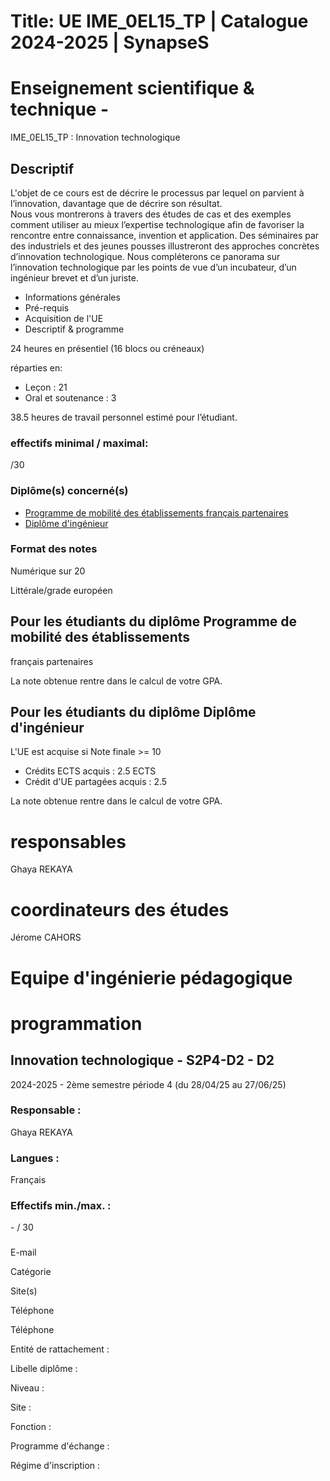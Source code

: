 # Title: UE IME_0EL15_TP | Catalogue 2024-2025 | SynapseS

#  [ ](/catalogue/2024-2025) Enseignement scientifique & technique \-
IME_0EL15_TP : Innovation technologique

##

## Descriptif

L'objet de ce cours est de décrire le processus par lequel on parvient à
l’innovation, davantage que de décrire son résultat.  
Nous vous montrerons à travers des études de cas et des exemples comment
utiliser au mieux l’expertise technologique afin de favoriser la rencontre
entre connaissance, invention et application. Des séminaires par des
industriels et des jeunes pousses illustreront des approches concrètes
d’innovation technologique. Nous compléterons ce panorama sur l’innovation
technologique par les points de vue d’un incubateur, d’un ingénieur brevet et
d’un juriste.

  * Informations générales
  * Pré-requis
  * Acquisition de l'UE
  * Descriptif & programme

24 heures en présentiel (16 blocs ou créneaux)

réparties en:

  * Leçon : 21
  * Oral et soutenance : 3

38.5 heures de travail personnel estimé pour l’étudiant.

### effectifs minimal / maximal:

/30

### Diplôme(s) concerné(s)

  * [Programme de mobilité des établissements français partenaires](/catalogue/2024-2025/diplome/2063/PEF-programme-de-mobilite-des-etablissements-francais-partenaires)
  * [Diplôme d'ingénieur](/catalogue/2024-2025/diplome/4/ING-diplome-d-ingenieur)

### Format des notes

Numérique sur 20

Littérale/grade européen

## Pour les étudiants du diplôme Programme de mobilité des établissements
français partenaires

La note obtenue rentre dans le calcul de votre GPA.

## Pour les étudiants du diplôme Diplôme d'ingénieur

L'UE est acquise si Note finale >= 10

  * Crédits ECTS acquis : 2.5 ECTS
  * Crédit d'UE partagées acquis : 2.5

La note obtenue rentre dans le calcul de votre GPA.

# responsables

Ghaya REKAYA

# coordinateurs des études

Jérome CAHORS

# Equipe d'ingénierie pédagogique

# programmation

## Innovation technologique - S2P4-D2 - D2

2024-2025 - 2ème semestre période 4 (du 28/04/25 au 27/06/25)

### Responsable :

Ghaya REKAYA

### Langues :

Français

### Effectifs min./max. :

\- / 30

###

E-mail

Catégorie

Site(s)

Téléphone

Téléphone

Entité de rattachement :

Libelle diplôme :

Niveau :

Site :

Fonction :

Programme d'échange :

Régime d'inscription :

